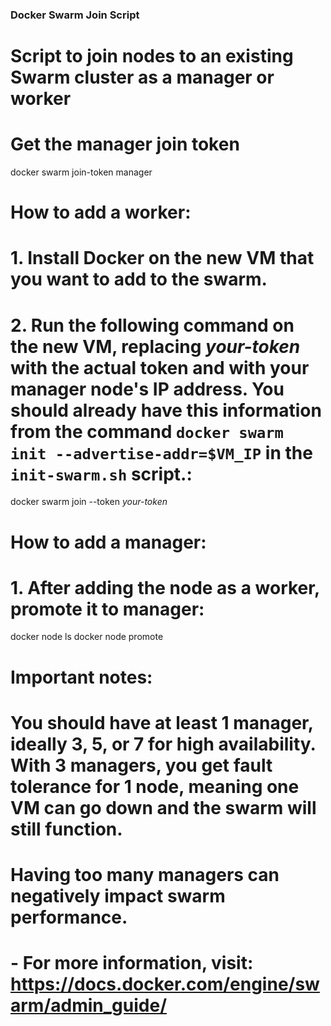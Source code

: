 ### Docker Swarm Join Script ###
# Script to join nodes to an existing Swarm cluster as a manager or worker

# Get the manager join token
docker swarm join-token manager

# How to add a worker:
# 1. Install Docker on the new VM that you want to add to the swarm.
# 2. Run the following command on the new VM, replacing *your-token* with the actual token and <manager-ip> with your manager node's IP address. You should already have this information from the command `docker swarm init --advertise-addr=$VM_IP` in the `init-swarm.sh` script.:

docker swarm join --token *your-token*

# How to add a manager:
# 1. After adding the node as a worker, promote it to manager:

docker node ls
docker node promote <worker-node-id>

# Important notes:
# You should have at least 1 manager, ideally 3, 5, or 7 for high availability. With 3 managers, you get fault tolerance for 1 node, meaning one VM can go down and the swarm will still function. 
# Having too many managers can negatively impact swarm performance.

# - For more information, visit: https://docs.docker.com/engine/swarm/admin_guide/
